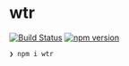 # wtr

[![Build Status](https://travis-ci.com/bassaer/wtr.svg?branch=master)](https://travis-ci.com/bassaer/wtr)
[![npm version](https://badge.fury.io/js/wtr.svg)](https://badge.fury.io/js/wtr)

```
❯ npm i wtr
```
